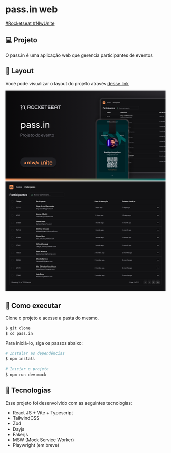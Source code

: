 # pass.in web

[#Rocketseat #NlwUnite](https://www.rocketseat.com.br/)

## 💻 Projeto

O pass.in é uma aplicação web que gerencia participantes de eventos

## 🔖 Layout

Você pode visualizar o layout do projeto através [desse link](https://www.figma.com/community/file/1356738933008624188)

![thumbnail.png](docs/Thumbnail.png)
![projeto.png](docs/projeto.png)

## 🧪 Como executar

Clone o projeto e acesse a pasta do mesmo.

```bash
$ git clone
$ cd pass.in
```

Para iniciá-lo, siga os passos abaixo:
```bash
# Instalar as dependências
$ npm install

# Iniciar o projeto
$ npm run dev:mock
```

## 🚀 Tecnologias

Esse projeto foi desenvolvido com as seguintes tecnologias:

- React JS + Vite + Typescript
- TailwindCSS
- Zod
- Dayjs
- Fakerjs
- MSW (Mock Service Worker)
- Playwright (em breve)
